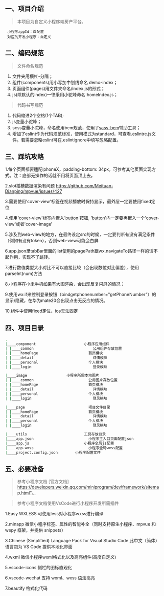 ## 一、项目介绍 ##
> 本项目为自定义小程序端房产平台。
> 
 ```
  小程序appId：自配置
  对应的开发小程序：自定义

  ```

## 二、编码规范 ##
> 文件命名规范

1. 文件夹用横杠-分隔；
2. 组件(components)用小写加中划线命名 demo-index；
3. 页面组件(pages)用文件夹命名/index.js的形式；
4. js(除默认的index)一律采用小驼峰命名 homeIndex.js；

> 代码书写规范

1. 代码缩进2个空格(1个TAB);
2. js变量小驼峰；
3. scss变量小驼峰，命名使用bem规范，使用了[sass-bem](https://www.npmjs.com/package/sass-bem)辅助工具；
4. 增加了eslint作为代码规范标准，使用模式为standard，可查看.eslintrc.js文件。若需要忽略eslint可在.eslintignore中填写忽略配置。


## 三、踩坑攻略 ##

1.每个页面都要适配iphoneX，padding-bottom: 34px。可参考其他页面实现方式。注：底部无操作的话就不用将页面顶上去。

2.slot插槽数据渲染有问题 https://github.com/Meituan-Dianping/mpvue/issues/427

3.需要使用'cover-view'标签在视频播放时保持显示，最外层一定要使用fixed定位

4.使用'cover-view'标签内嵌入'button'按钮, 'button'内一定要再嵌入一个'cover-view'或者'cover-image'

5.涉及到web-view的地方，在最终设定src的时候，一定要判断有没有满足条件（例如有没有token），否则web-view可能会白屏

6.app.json里tabBar里面的list使用的pagePath跟wx.navigateTo路径一样的话不起作用，实现不了跳转。

7.进行数值类型大小对比不可以直接比较（会出现数位对比偏差），使用parseInt(num)方法

8.小程序在小米手机如果有大图渲染，会出现反复闪屏的情况；

9.使用wx:if来控制登录按钮（bindgetphonenumber="getPhoneNumber"）的显示/隐藏，在华为mate20会出现点击无反应的情况。

10.组件中使用fixed定位，ios无法固定

## 四、项目目录 ##
``` bash
.
|____component					    小程序应用组件
| |____common       					公用组件存放位置
| |____homePage					      首页模块
| |____detail					        详情模块
| |____personal					      个人模块
| |____login					        登录模块

|____image                  小程序所需本地图片
| |____common 					      公用图片存放位置
| |____homePage					      首页模块
| |____detail					        详情模块
| |____personal					      个人模块
| |____login					        登录模块

|____page					          项目文件目录
| |____homePage					      首页模块
| |____detail					        详情模块
| |____personal					      个人模块
| |____login					        登录模块

|____utils					        工具存放目录
|____app.json					      小程序主入口页面配置json
|____app.js					        小程序全局js配置
|____app.wxss					      小程序全局wxss配置
|____project.config.json		小程序配置文件

```


## 五、必要准备 ##


> 参考小程序文档  [官方文档] https://developers.weixin.qq.com/miniprogram/dev/framework/sitemap.html"。



> 参考小程序文档使用VsCode进行小程序开发所需插件

1.Easy WXLESS
可使用less对小程序wxss进行编译

2.minapp
微信小程序标签、属性的智能补全（同时支持原生小程序、mpvue 和 wepy 框架，并提供 snippets）

3.Chinese (Simplified) Language Pack for Visual Studio Code
此中文（简体）语言包为 VS Code 提供本地化界面

4.wxml
微信小程序wxml格式化以及高亮组件(高度自定义)

5.vscode-icons
侧栏的图标直观化

6.vscode-wechat
支持 wxml、wxss 语法高亮

7.beautify
格式化代码